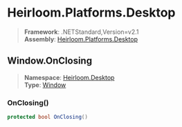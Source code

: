 # Heirloom.Platforms.Desktop

> **Framework**: .NETStandard,Version=v2.1  
> **Assembly**: [Heirloom.Platforms.Desktop][0]  

## Window.OnClosing

> **Namespace**: [Heirloom.Desktop][0]  
> **Type**: [Window][1]  

### OnClosing()

```cs
protected bool OnClosing()
```

[0]: ../../../Heirloom.Platforms.Desktop.md
[1]: ../Window.md
